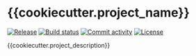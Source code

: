 # {{cookiecutter.project_name}}

[![Release](https://img.shields.io/github/v/release/{{cookiecutter.github_username}}/{{cookiecutter.project_name}})](https://img.shields.io/github/v/release/{{cookiecutter.github_username}}/{{cookiecutter.project_name}})
[![Build status](https://img.shields.io/github/actions/workflow/status/{{cookiecutter.github_username}}/{{cookiecutter.project_name}}/main.yml?branch=main)](https://github.com/{{cookiecutter.github_username}}/{{cookiecutter.project_name}}/actions/workflows/main.yml?query=branch%3Amain)
[![Commit activity](https://img.shields.io/github/commit-activity/m/{{cookiecutter.github_username}}/{{cookiecutter.project_name}})](https://img.shields.io/github/commit-activity/m/{{cookiecutter.github_username}}/{{cookiecutter.project_name}})
[![License](https://img.shields.io/github/license/{{cookiecutter.github_username}}/{{cookiecutter.project_name}})](https://img.shields.io/github/license/{{cookiecutter.github_username}}/{{cookiecutter.project_name}})

{{cookiecutter.project_description}}